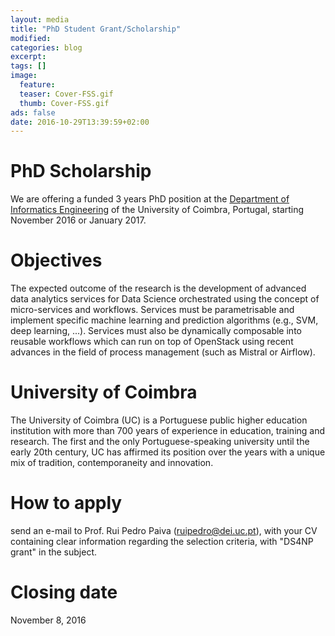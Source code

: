 ```yaml
---
layout: media
title: "PhD Student Grant/Scholarship"
modified:
categories: blog
excerpt:
tags: []
image:
  feature:
  teaser: Cover-FSS.gif
  thumb: Cover-FSS.gif
ads: false
date: 2016-10-29T13:39:59+02:00
---
```


# PhD Scholarship
We are offering a funded 3 years PhD position at the [Department of Informatics Engineering](http://www.uc.pt/fctuc/dei/) of the University of Coimbra, Portugal, starting November 2016 or January 2017.

# Objectives
The expected outcome of the research is the development of advanced data analytics services for Data Science orchestrated using the concept of micro-services and workflows. Services must be parametrisable and implement specific machine learning and prediction algorithms (e.g., SVM, deep learning, ...). Services must also be dynamically composable into reusable workflows which can run on top of OpenStack using recent advances in the field of process management (such as Mistral or Airflow).

# University of Coimbra
The University of Coimbra (UC) is a Portuguese public higher education institution with more than 700 years of experience in education, training and research. The first and the only Portuguese-speaking university until the early 20th century, UC has affirmed its position over the years with a unique mix of tradition, contemporaneity and innovation.

# How to apply
send an e-mail to Prof. Rui Pedro Paiva (ruipedro@dei.uc.pt), with your CV containing clear information regarding the selection criteria, with "DS4NP grant" in the subject.

# Closing date
November 8, 2016
